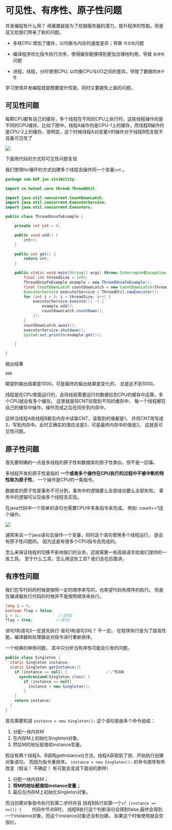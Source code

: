 # 可见性、有序性、原子性问题

并发编程有什么用？ 毋庸置疑是为了挖掘服务器的潜力，提升程序的性能。但是这又给我们带来了新的问题。

- 多核CPU 增加了缓存，以均衡与内存的速度差异；导致 `可见性`问题

- 编译程序优化指令执行次序，使得缓存能够得到更加合理地利用。导致 `有序性`问题
- 进程，线程，分时使用CPU, 以均衡CPU与I/O之间的差异。导致了数据的`原子性`



学习使用并发编程就是既要提升性能，同时又要避免上面的问题。 

## 可见性问题



每颗CPU都有自己的缓存，多个线程在不同的CPU上执行时，这些线程操作的是不同的CPU缓存。比如下图中，线程A操作的是CPU-1上的缓存，而线程B操作的是CPU-2上的缓存，很明显，这个时候线程A对变量V的操作对于线程B而言就不具备可见性了

![](https://hutool-weekly.oss-cn-hangzhou.aliyuncs.com/img/20230530163030.png)



下面用代码的方式将可见性问题复现



我们使用for循环的方式创建多个线程去操作同一个变量`cnt` 。

```java
package com.bdf.juc.visibility;

import cn.hutool.core.thread.ThreadUtil;

import java.util.concurrent.CountDownLatch;
import java.util.concurrent.ExecutorService;
import java.util.concurrent.Executors;

public class ThreadUnsafeExample {

    private int cnt = 0;

    public void add() {
        cnt++;
    }

    public int get() {
        return cnt;
    }

    public static void main(String[] args) throws InterruptedException {
        final int threadSize = 1000;
        ThreadUnsafeExample example = new ThreadUnsafeExample();
        final CountDownLatch countDownLatch = new CountDownLatch(threadSize);
        ExecutorService executorService = ThreadUtil.newExecutor();
        for (int i = 0; i < threadSize; i++) {
            executorService.execute(() -> {
                example.add();
                countDownLatch.countDown();
            });
        }
        countDownLatch.await();
        executorService.shutdown();
        System.out.println(example.get());

    }

}

```

输出结果 

```
986
```

期望的输出结果是1000。可是最终的输出结果是变化的， 总是达不到1000。 

线程是在CPU里面运行的，会将线程需要运行的数据拉到CPU的缓存中运算。多个CPU就会有多个缓存。 这里就是将CNT拉取到不同的缓存中， 每一个线程都在自己的缓存中操作，操作完成之后在同步到内存中。 

这样当线程A和线程B都去内存中读取CNT，读取到的值都是1，  并将CNT改写成2，写到内存中。此时正确实的值应该是3，可是最终内存中的值是2。 这就是可见性问题。 



## 原子性问题





首先要明确的一点是多线程的原子性和数据库的原子性类似，但不是一回事。

多线程开发的原子性是指的 **一个或者多个操作在CPU执行的过程中不被中断的特性称为原子性**。 一个操作是CPU的一条指令。

数据库的原子性是事务不可分割，事务中的逻辑要么全部成功要么全部失败。 事务中的逻辑可以交由多个线程去实现。



在java代码中一个简单的语句也需要CPU中多条指令来完成。 例如: count+=1这个操作。 

![](https://hutool-weekly.oss-cn-hangzhou.aliyuncs.com/img/20230605175557.png)

通常来说一个java语句去操作一个变量，同时这个语句使用多个线程运行， 是会有原子性问题的。 因为这是有很多个CPU指令去完成的。

怎么来保证线程的切换不影响我们的业务，这就需要一些高级语言给我们提供的一些工具。  至于什么工具，怎么用这些工具?   我们会在后面讲。





## 有序性问题

我们在写代码的时候是按照一定的顺序来写的，也希望代码有顺序的执行。 但是在编译器执行代码的时候并不是按照顺序来执行。 

```java
long i = 0;              
boolean flag = false;
i = 1L;                //语句1  
flag = true;          //语句2
```

语句1和语句2一定是先执行 语句1和语句2吗？ 不一定。  在程序执行是为了提高性能，编译器和处理器会对指令进行重新排序。 



 一个经典的单例问题， 其中只分析当有序性可能会引发的问题。

```java
public class Singleton {
  static Singleton instance;
  static Singleton getInstance(){
    if (instance == null) {                 ／／节点B
      synchronized(Singleton.class) {
        if (instance == null)
          instance = new Singleton();
        }
    }
    return instance;
  }
}
```



首先需要知道   `instance = new Singleton();` 这个语句是由多个命令组成：

1.  分配一块内存M
2. 在内存M上初始化Singleton对象。
3. 然后M的地址赋值给instance变量。



假设有两个线程A、B调用getInstance()方法，线程A获取到了锁，开始执行创建对象语句。 而因为指令重排序。  `instance = new Singleton();` 的命令顺序有所改变（假设！ 不确定！  有可能会变成下面说的那样）

1. 分配一块内存M；
2. **将M的地址赋值给instance变量；**
3. 最后在内存M上初始化Singleton对象。



而当创建对象指令执行到第二步时并且 线程B执行到第一个` if (instance == null) {     `  代码中节点B时。 线程B执行这个判断语句会得到false,最终会得到一个instance对象，而这个instance对象还没有创建。 如果这个时候使用就会空指针。 

















































